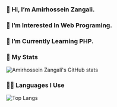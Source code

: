 ### 👋 Hi, I’m Amirhossein Zangali.
### 👀 I’m Interested In Web Programing.
### 🌱 I’m Currently Learning PHP.
### 📣 My Stats
![Amirhossein Zangali's GitHub stats](https://github-readme-stats.vercel.app/api?username=Amirhossein-Zangali&show_icons=true&theme=transparent)
### 👨‍💻 Languages I Use
![Top Langs](https://github-readme-stats.vercel.app/api/top-langs/?username=Amirhossein-Zangali&layout=compact&theme=transparent) 
